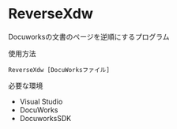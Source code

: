 # ReverseXdw
Docuworksの文書のページを逆順にするプログラム

使用方法
```
ReverseXdw [DocuWorksファイル]
```

必要な環境
* Visual Studio
* DocuWorks
* DocuworksSDK
